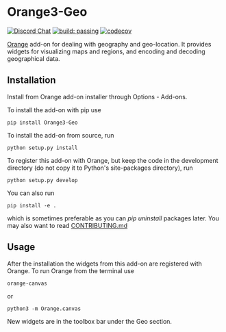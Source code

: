 Orange3-Geo
===========

[![Discord Chat](https://img.shields.io/discord/633376992607076354?style=for-the-badge&logo=discord&color=orange&labelColor=black)](https://discord.gg/FWrfeXV)
[![build: passing](https://img.shields.io/travis/biolab/orange3-geo?style=for-the-badge&labelColor=black)](https://travis-ci.org/biolab/orange3-geo)
[![codecov](https://img.shields.io/codecov/c/github/biolab/orange3-geo?style=for-the-badge&labelColor=black)](https://codecov.io/gh/biolab/orange3-geo)

[Orange](http://orange.biolab.si) add-on for dealing with geography and geo-location. It provides widgets
for visualizing maps and regions, and encoding and decoding geographical data.

Installation
------------

Install from Orange add-on installer through Options - Add-ons.

To install the add-on with pip use

    pip install Orange3-Geo

To install the add-on from source, run

    python setup.py install

To register this add-on with Orange, but keep the code in the development
directory (do not copy it to Python's site-packages directory), run

    python setup.py develop

You can also run

    pip install -e .

which is sometimes preferable as you can *pip uninstall* packages later.
You may also want to read [CONTRIBUTING.md](CONTRIBUTING.md)

Usage
-----

After the installation the widgets from this add-on are registered with Orange.
To run Orange from the terminal use

    orange-canvas

or

    python3 -m Orange.canvas

New widgets are in the toolbox bar under the Geo section.
